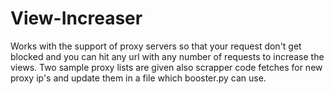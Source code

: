 # View-Increaser
Works with the support of proxy servers so that your request don't get blocked and you can hit any url with any number of requests to increase the views. Two sample proxy lists are given also scrapper code fetches for new proxy ip's and update them in a file which booster.py can use. 
